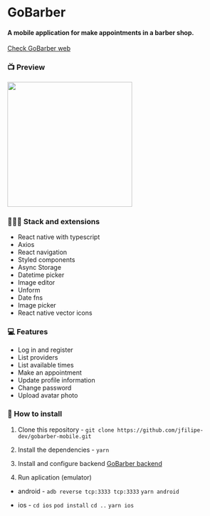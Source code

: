 # GoBarber
#### A mobile application for make appointments in a barber shop.

<a href="https://github.com/jfilipe-dev/gobarber-web">Check GoBarber web</a>

### 📺 Preview
<img src="https://github.com/jfilipe-dev/previews/blob/master/InShot_20200707_222110757.gif?raw=true" width="280">

### 👨🏻‍💻 Stack and extensions
- React native with typescript
- Axios
- React navigation
- Styled components
- Async Storage
- Datetime picker
- Image editor
- Unform
- Date fns
- Image picker
- React native vector icons

### 💻 Features
- Log in and register
- List providers
- List available times
- Make an appointment
- Update profile information
- Change password
- Upload avatar photo

### 💾 How to install
1. Clone this repository - 
`git clone https://github.com/jfilipe-dev/gobarber-mobile.git`

2. Install the dependencies - 
`yarn`

3. Install and configure backend
<a href="https://github.com/jfilipe-dev/gobarber-backend">GoBarber backend</a>

4. Run aplication (emulator)
- android - 
`adb reverse tcp:3333 tcp:3333`
`yarn android`

- ios - 
`cd ios`
`pod install`
`cd ..`
`yarn ios`
